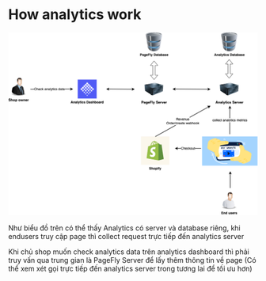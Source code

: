 # How analytics work

![Analytics Architectural Diagram](../../.gitbook/assets/analytics.png)

Như biểu đồ trên có thể thấy Analytics có server và database riêng, khi endusers truy cập page thì collect request trực tiếp đến analytics server

Khi chủ shop muốn check analytics data trên analytics dashboard thì phải truy vấn qua trung gian là PageFly Server để lấy thêm thông tin về page (Có thể xem xét gọi trực tiếp đến analytics server trong tương lai để tối ưu hơn)

